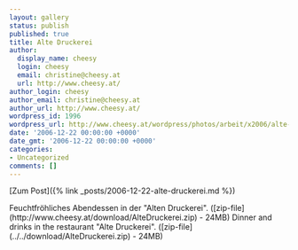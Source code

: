 ```yaml
---
layout: gallery
status: publish
published: true
title: Alte Druckerei
author:
  display_name: cheesy
  login: cheesy
  email: christine@cheesy.at
  url: http://www.cheesy.at/
author_login: cheesy
author_email: christine@cheesy.at
author_url: http://www.cheesy.at/
wordpress_id: 1996
wordpress_url: http://www.cheesy.at/wordpress/photos/arbeit/x2006/alte-druckerei/
date: '2006-12-22 00:00:00 +0000'
date_gmt: '2006-12-22 00:00:00 +0000'
categories:
- Uncategorized
comments: []
---
```


[Zum Post]({% link _posts/2006-12-22-alte-druckerei.md %})
<!--:de-->Feuchtfröhliches Abendessen in der "Alten Druckerei". ([zip-file](http://www.cheesy.at/download/AlteDruckerei.zip) - 24MB)
<!--:--><!--:en-->Dinner and drinks in the restaurant "Alte Druckerei". ([zip-file](../../download/AlteDruckerei.zip) - 24MB)
<!--:-->
